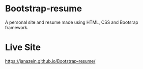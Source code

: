 # Bootstrap-resume
A personal site and resume made using HTML, CSS and Bootsrap framework.

# Live Site
https://janazein.github.io/Bootstrap-resume/
